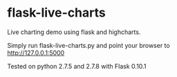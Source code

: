 flask-live-charts
=================

Live charting demo using flask and highcharts.

Simply run flask-live-charts.py and point your browser to http://127.0.0.1:5000

Tested on python 2.7.5 and 2.7.8 with Flask 0.10.1
